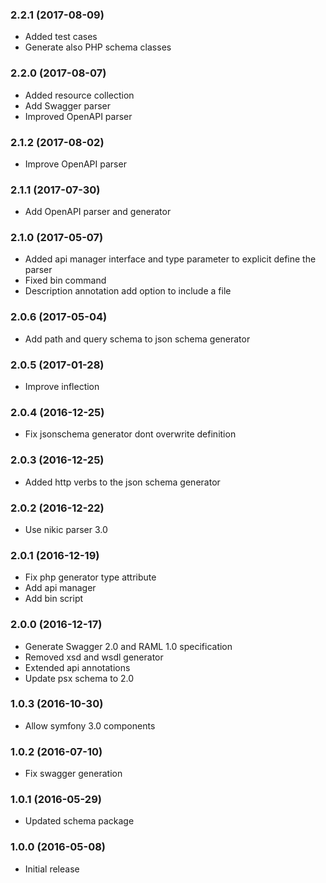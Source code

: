
### 2.2.1 (2017-08-09)

* Added test cases
* Generate also PHP schema classes

### 2.2.0 (2017-08-07)

* Added resource collection
* Add Swagger parser
* Improved OpenAPI parser

### 2.1.2 (2017-08-02)

* Improve OpenAPI parser

### 2.1.1 (2017-07-30)

* Add OpenAPI parser and generator

### 2.1.0 (2017-05-07)

* Added api manager interface and type parameter to explicit define the parser
* Fixed bin command
* Description annotation add option to include a file

### 2.0.6 (2017-05-04)

* Add path and query schema to json schema generator

### 2.0.5 (2017-01-28)

* Improve inflection

### 2.0.4 (2016-12-25)

* Fix jsonschema generator dont overwrite definition

### 2.0.3 (2016-12-25)

* Added http verbs to the json schema generator

### 2.0.2 (2016-12-22)

* Use nikic parser 3.0

### 2.0.1 (2016-12-19)

* Fix php generator type attribute
* Add api manager
* Add bin script

### 2.0.0 (2016-12-17)

* Generate Swagger 2.0 and RAML 1.0 specification
* Removed xsd and wsdl generator
* Extended api annotations
* Update psx schema to 2.0

### 1.0.3 (2016-10-30)

* Allow symfony 3.0 components

### 1.0.2 (2016-07-10)

* Fix swagger generation

### 1.0.1 (2016-05-29)

* Updated schema package

### 1.0.0 (2016-05-08)

* Initial release
